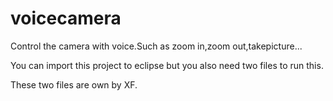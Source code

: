 voicecamera
===========

Control the camera with voice.Such as zoom in,zoom out,takepicture... 

You can import this project to eclipse but you also need two files to run this.

These two files are own by XF.
